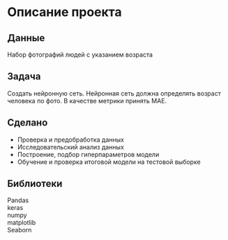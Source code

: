 # Описание проекта
## Данные
Набор фотографий людей с указанием возраста
## Задача
Создать нейронную сеть. Нейронная сеть должна определять возраст человека по фото. В качестве метрики принять MAE.
## Сделано
- Проверка и предобработка данных
- Исследовательский анализ данных
- Построение, подбор гиперпараметров модели
- Обучение и проверка итоговой модели на тестовой выборке
## Библиотеки
Pandas  
keras    
numpy  
matplotlib  
Seaborn
